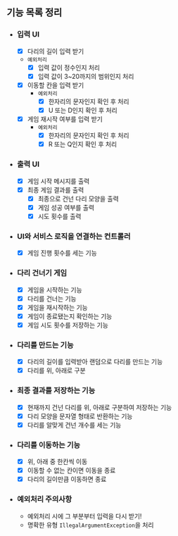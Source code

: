 ## 기능 목록 정리

- ### 입력 UI
  - [x] 다리의 길이 입력 받기
  - `예외처리`
    - [x] 입력 값이 정수인지 처리
    - [x] 입력 값이 3~20까지의 범위인지 처리
  - [x] 이동할 칸을 입력 받기
    - `예외처리`
      - [x] 한자리의 문자인지 확인 후 처리
      - [x] U 또는 D인지 확인 후 처리
  - [x] 게임 재시작 여부를 입력 받기
    - `예외처리`
      - [x] 한자리의 문자인지 확인 후 처리
      - [x] R 또는 Q인지 확인 후 처리
- ### 출력 UI
  - [x] 게임 시작 메시지를 출력
  - [x] 최종 게임 결과를 출력
    - [x] 최종으로 건넌 다리 모양을 출력
    - [x] 게임 성공 여부를 출력
    - [x] 시도 횟수를 출력
- ### UI와 서비스 로직을 연결하는 컨트롤러
  - [x] 게임 진행 횟수를 세는 기능
- ###  다리 건너기 게임
  - [x] 게임을 시작하는 기능
  - [x] 다리를 건너는 기능
  - [x] 게임을 재시작하는 기능
  - [x] 게임이 종료됐는지 확인하는 기능
  - [x] 게임 시도 횟수를 저장하는 기능
- ### 다리를 만드는 기능
  - [x] 다리의 길이를 입력받아 랜덤으로 다리를 만드는 기능
  - [x] 다리를 위, 아래로 구분
- ### 최종 결과를 저장하는 기능
  - [x] 현재까지 건넌 다리를 위, 아래로 구분하여 저장하는 기능
  - [x] 다리 모양을 문자열 형태로 반환하는 기능
  - [x] 다리를 알맞게 건넌 개수를 세는 기능
- ### 다리를 이동하는 기능
  - [x] 위, 아래 중 한칸씩 이동
  - [x] 이동할 수 없는 칸이면 이동을 종료
  - [x] 다리의 길이만큼 이동하면 종료
- ### 예외처리 주의사항
  - 예외처리 시에 그 부분부터 입력을 다시 받기!
  - 명확한 유형 `IllegalArgumentException`을 처리